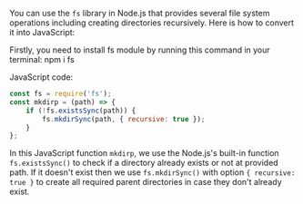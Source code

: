 You can use the `fs` library in Node.js that provides several file system operations including creating directories recursively. Here is how to convert it into JavaScript:

Firstly, you need to install fs module by running this command in your terminal: 
npm i fs

JavaScript code:
```javascript
const fs = require('fs');
const mkdirp = (path) => {
    if (!fs.existsSync(path)) {
        fs.mkdirSync(path, { recursive: true });
    }
};
```
In this JavaScript function `mkdirp`, we use the Node.js's built-in function `fs.existsSync()` to check if a directory already exists or not at provided path. If it doesn't exist then we use `fs.mkdirSync()` with option `{ recursive: true }` to create all required parent directories in case they don't already exist.

